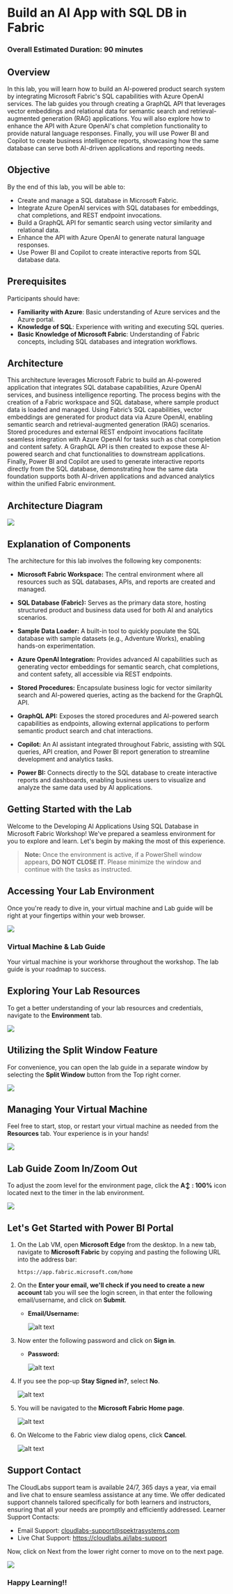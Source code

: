 # Build an AI App with SQL DB in Fabric
 
### Overall Estimated Duration: 90 minutes
 
## Overview
 
In this lab, you will learn how to build an AI-powered product search system by integrating Microsoft Fabric's SQL capabilities with Azure OpenAI services. The lab guides you through creating a GraphQL API that leverages vector embeddings and relational data for semantic search and retrieval-augmented generation (RAG) applications. You will also explore how to enhance the API with Azure OpenAI's chat completion functionality to provide natural language responses. Finally, you will use Power BI and Copilot to create business intelligence reports, showcasing how the same database can serve both AI-driven applications and reporting needs.
 
## Objective
 
By the end of this lab, you will be able to:

- Create and manage a SQL database in Microsoft Fabric.
- Integrate Azure OpenAI services with SQL databases for embeddings, chat completions, and REST endpoint invocations.
- Build a GraphQL API for semantic search using vector similarity and relational data.
- Enhance the API with Azure OpenAI to generate natural language responses.
- Use Power BI and Copilot to create interactive reports from SQL database data.
 
## Prerequisites
 
Participants should have:

- **Familiarity with Azure**: Basic understanding of Azure services and the Azure portal.
- **Knowledge of SQL**: Experience with writing and executing SQL queries.
- **Basic Knowledge of Microsoft Fabric**: Understanding of Fabric concepts, including SQL databases and integration workflows.

## Architecture

This architecture leverages Microsoft Fabric to build an AI-powered application that integrates SQL database capabilities, Azure OpenAI services, and business intelligence reporting. The process begins with the creation of a Fabric workspace and SQL database, where sample product data is loaded and managed. Using Fabric’s SQL capabilities, vector embeddings are generated for product data via Azure OpenAI, enabling semantic search and retrieval-augmented generation (RAG) scenarios. Stored procedures and external REST endpoint invocations facilitate seamless integration with Azure OpenAI for tasks such as chat completion and content safety. A GraphQL API is then created to expose these AI-powered search and chat functionalities to downstream applications. Finally, Power BI and Copilot are used to generate interactive reports directly from the SQL database, demonstrating how the same data foundation supports both AI-driven applications and advanced analytics within the unified Fabric environment.

## Architecture Diagram

![](../images/)

## Explanation of Components
 
The architecture for this lab involves the following key components:

- **Microsoft Fabric Workspace:** The central environment where all resources such as SQL databases, APIs, and reports are created and managed.

- **SQL Database (Fabric):** Serves as the primary data store, hosting structured product and business data used for both AI and analytics scenarios.

- **Sample Data Loader:** A built-in tool to quickly populate the SQL database with sample datasets (e.g., Adventure Works), enabling hands-on experimentation.

- **Azure OpenAI Integration:** Provides advanced AI capabilities such as generating vector embeddings for semantic search, chat completions, and content safety, all accessible via REST endpoints.

- **Stored Procedures:** Encapsulate business logic for vector similarity search and AI-powered queries, acting as the backend for the GraphQL API.

- **GraphQL API:** Exposes the stored procedures and AI-powered search capabilities as endpoints, allowing external applications to perform semantic product search and chat interactions.

- **Copilot:** An AI assistant integrated throughout Fabric, assisting with SQL queries, API creation, and Power BI report generation to streamline development and analytics tasks.

- **Power BI:** Connects directly to the SQL database to create interactive reports and dashboards, enabling business users to visualize and analyze the same data used by AI applications.

## Getting Started with the Lab

Welcome to the Developing AI Applications Using SQL Database in Microsoft Fabric Workshop! We've prepared a seamless environment for you to explore and learn. Let's begin by making the most of this experience.

> **Note:** Once the environment is active, if a PowerShell window appears, **DO NOT CLOSE IT**. Please minimize the window and continue with the tasks as instructed.

## Accessing Your Lab Environment

Once you're ready to dive in, your virtual machine and Lab guide will be right at your fingertips within your web browser.

![](../images/png5.png)

### Virtual Machine & Lab Guide

Your virtual machine is your workhorse throughout the workshop. The lab guide is your roadmap to success.

## Exploring Your Lab Resources

To get a better understanding of your lab resources and credentials, navigate to the **Environment** tab.

![](../images/png2.png)

## Utilizing the Split Window Feature

For convenience, you can open the lab guide in a separate window by selecting the **Split Window** button from the Top right corner.

![](../images/png3.png)

## Managing Your Virtual Machine

Feel free to start, stop, or restart your virtual machine as needed from the **Resources** tab. Your experience is in your hands!

![](../images/png4.png)

##  Lab Guide Zoom In/Zoom Out

To adjust the zoom level for the environment page, click the **A↕ : 100%** icon located next to the timer in the lab environment.

![](../images/labzoom-1.png)

## Let's Get Started with Power BI Portal
 
1. On the Lab VM, open **Microsoft Edge** from the desktop. In a new tab, navigate to **Microsoft Fabric** by copying and pasting the following URL into the address bar:

   ```
   https://app.fabric.microsoft.com/home
   ```

2. On the **Enter your email, we'll check if you need to create a new account** tab you will see the login screen, in that enter the following email/username, and click on **Submit**.
 
   - **Email/Username:** <inject key="AzureAdUserEmail"></inject>
 
     ![alt text](image.png)
 
3. Now enter the following password and click on **Sign in**.
 
   - **Password:** <inject key="AzureAdUserPassword"></inject>
 
     ![alt text](image-1.png)
     
1. If you see the pop-up **Stay Signed in?**, select **No**.

   ![alt text](image-2.png)

1. You will be navigated to the **Microsoft** **Fabric Home page**.

    ![alt text](image-3.png)

1. On Welcome to the Fabric view dialog opens, click **Cancel**.

    ![alt text](image-4.png)

## Support Contact

The CloudLabs support team is available 24/7, 365 days a year, via email and live chat to ensure seamless assistance at any time. We offer dedicated support channels tailored specifically for both learners and instructors, ensuring that all your needs are promptly and efficiently addressed. Learner Support Contacts:

  - Email Support: cloudlabs-support@spektrasystems.com    
  - Live Chat Support: https://cloudlabs.ai/labs-support

Now, click on Next from the lower right corner to move on to the next page.

![](../images/next-page.png)

### Happy Learning!!
